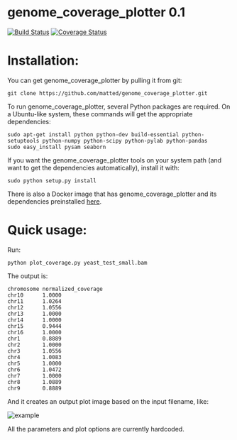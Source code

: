 genome_coverage_plotter 0.1
==============

[![Build Status](https://travis-ci.org/matted/genome_coverage_plotter.svg?branch=master)](https://travis-ci.org/matted/genome_coverage_plotter) [![Coverage Status](https://coveralls.io/repos/matted/genome_coverage_plotter/badge.svg)](https://coveralls.io/r/matted/genome_coverage_plotter)

Installation:
==

You can get genome_coverage_plotter by pulling it from git:

    git clone https://github.com/matted/genome_coverage_plotter.git

To run genome_coverage_plotter, several Python packages are required.  On a Ubuntu-like
system, these commands will get the appropriate dependencies:

    sudo apt-get install python python-dev build-essential python-setuptools python-numpy python-scipy python-pylab python-pandas
    sudo easy_install pysam seaborn

If you want the genome_coverage_plotter tools on your system path (and want to get the
dependencies automatically), install it with:

    sudo python setup.py install

There is also a Docker image that has genome_coverage_plotter and its dependencies
preinstalled [here](https://registry.hub.docker.com/u/matted/genome-coverage-plotter/).

Quick usage:
==

Run:

    python plot_coverage.py yeast_test_small.bam

The output is:

    chromosome normalized_coverage
    chr10	   1.0000
    chr11	   1.0264
    chr12	   1.0556
    chr13	   1.0000
    chr14	   1.0000
    chr15	   0.9444
    chr16	   1.0000
    chr1	   0.8889
    chr2	   1.0000
    chr3	   1.0556
    chr4	   1.0083
    chr5	   1.0000
    chr6	   1.0472
    chr7	   1.0000
    chr8	   1.0889
    chr9	   0.8889

And it creates an output plot image based on the input filename, like:

![example](https://raw.githubusercontent.com/matted/genome_coverage_plotter/master/yeast_test.bam.depth.png)

All the parameters and plot options are currently hardcoded.
